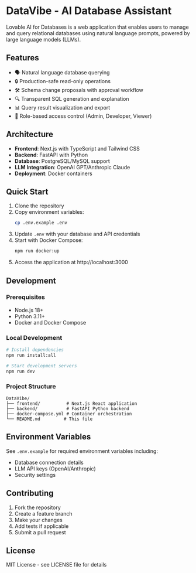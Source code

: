 # DataVibe - AI Database Assistant

Lovable AI for Databases is a web application that enables users to manage and query relational databases using natural language prompts, powered by large language models (LLMs).

## Features

- 🗣️ Natural language database querying
- 🔒 Production-safe read-only operations
- 🛠️ Schema change proposals with approval workflow
- 🔍 Transparent SQL generation and explanation
- 📊 Query result visualization and export
- 🔐 Role-based access control (Admin, Developer, Viewer)

## Architecture

- **Frontend**: Next.js with TypeScript and Tailwind CSS
- **Backend**: FastAPI with Python
- **Database**: PostgreSQL/MySQL support
- **LLM Integration**: OpenAI GPT/Anthropic Claude
- **Deployment**: Docker containers

## Quick Start

1. Clone the repository
2. Copy environment variables:
   ```bash
   cp .env.example .env
   ```
3. Update `.env` with your database and API credentials
4. Start with Docker Compose:
   ```bash
   npm run docker:up
   ```
5. Access the application at http://localhost:3000

## Development

### Prerequisites
- Node.js 18+
- Python 3.11+
- Docker and Docker Compose

### Local Development
```bash
# Install dependencies
npm run install:all

# Start development servers
npm run dev
```

### Project Structure
```
DataVibe/
├── frontend/          # Next.js React application
├── backend/           # FastAPI Python backend
├── docker-compose.yml # Container orchestration
└── README.md         # This file
```

## Environment Variables

See `.env.example` for required environment variables including:
- Database connection details
- LLM API keys (OpenAI/Anthropic)
- Security settings

## Contributing

1. Fork the repository
2. Create a feature branch
3. Make your changes
4. Add tests if applicable
5. Submit a pull request

## License

MIT License - see LICENSE file for details